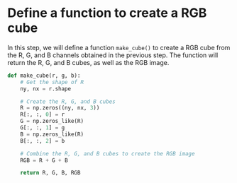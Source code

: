 # Define a function to create a RGB cube

In this step, we will define a function `make_cube()` to create a RGB cube from the R, G, and B channels obtained in the previous step. The function will return the R, G, and B cubes, as well as the RGB image.

```python
def make_cube(r, g, b):
    # Get the shape of R
    ny, nx = r.shape

    # Create the R, G, and B cubes
    R = np.zeros((ny, nx, 3))
    R[:, :, 0] = r
    G = np.zeros_like(R)
    G[:, :, 1] = g
    B = np.zeros_like(R)
    B[:, :, 2] = b

    # Combine the R, G, and B cubes to create the RGB image
    RGB = R + G + B

    return R, G, B, RGB
```
